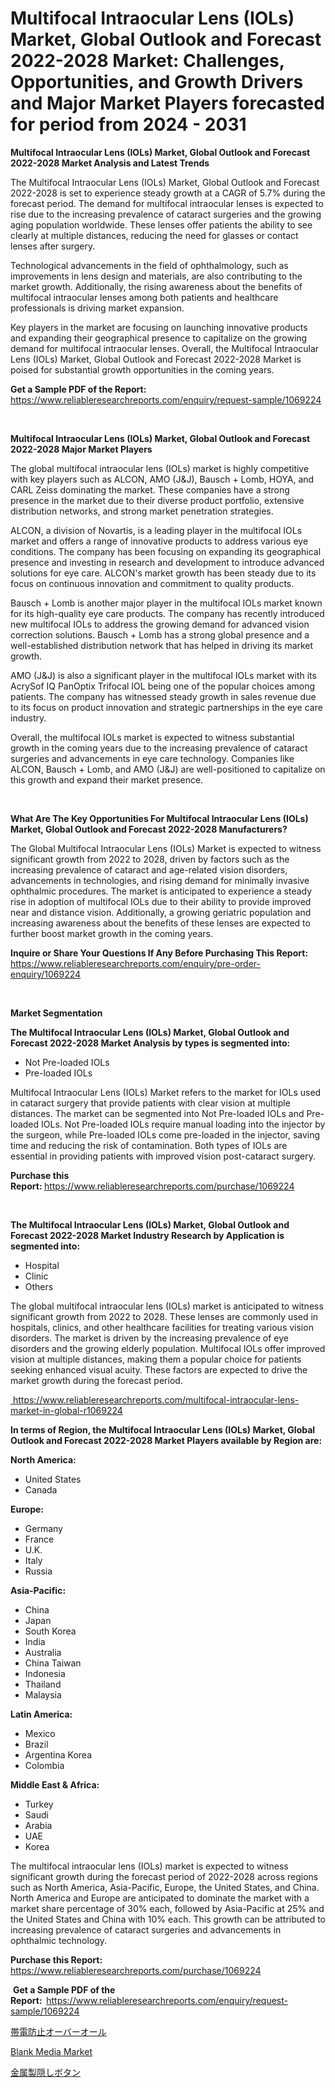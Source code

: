 <p><h1>Multifocal Intraocular Lens (IOLs) Market, Global Outlook and Forecast 2022-2028 Market: Challenges, Opportunities, and Growth Drivers and Major Market Players forecasted for period from 2024 - 2031</h1></p><p><strong>Multifocal Intraocular Lens (IOLs) Market, Global Outlook and Forecast 2022-2028 Market Analysis and Latest Trends</strong></p>
<p><p>The Multifocal Intraocular Lens (IOLs) Market, Global Outlook and Forecast 2022-2028 is set to experience steady growth at a CAGR of 5.7% during the forecast period. The demand for multifocal intraocular lenses is expected to rise due to the increasing prevalence of cataract surgeries and the growing aging population worldwide. These lenses offer patients the ability to see clearly at multiple distances, reducing the need for glasses or contact lenses after surgery.</p><p>Technological advancements in the field of ophthalmology, such as improvements in lens design and materials, are also contributing to the market growth. Additionally, the rising awareness about the benefits of multifocal intraocular lenses among both patients and healthcare professionals is driving market expansion.</p><p>Key players in the market are focusing on launching innovative products and expanding their geographical presence to capitalize on the growing demand for multifocal intraocular lenses. Overall, the Multifocal Intraocular Lens (IOLs) Market, Global Outlook and Forecast 2022-2028 Market is poised for substantial growth opportunities in the coming years.</p></p>
<p><strong>Get a Sample PDF of the Report:&nbsp;</strong> <a href="https://www.reliableresearchreports.com/enquiry/request-sample/1069224">https://www.reliableresearchreports.com/enquiry/request-sample/1069224</a></p>
<p>&nbsp;</p>
<p><strong>Multifocal Intraocular Lens (IOLs) Market, Global Outlook and Forecast 2022-2028 Major Market Players</strong></p>
<p><p>The global multifocal intraocular lens (IOLs) market is highly competitive with key players such as ALCON, AMO (J&J), Bausch + Lomb, HOYA, and CARL Zeiss dominating the market. These companies have a strong presence in the market due to their diverse product portfolio, extensive distribution networks, and strong market penetration strategies.</p><p>ALCON, a division of Novartis, is a leading player in the multifocal IOLs market and offers a range of innovative products to address various eye conditions. The company has been focusing on expanding its geographical presence and investing in research and development to introduce advanced solutions for eye care. ALCON's market growth has been steady due to its focus on continuous innovation and commitment to quality products.</p><p>Bausch + Lomb is another major player in the multifocal IOLs market known for its high-quality eye care products. The company has recently introduced new multifocal IOLs to address the growing demand for advanced vision correction solutions. Bausch + Lomb has a strong global presence and a well-established distribution network that has helped in driving its market growth.</p><p>AMO (J&J) is also a significant player in the multifocal IOLs market with its AcrySof IQ PanOptix Trifocal IOL being one of the popular choices among patients. The company has witnessed steady growth in sales revenue due to its focus on product innovation and strategic partnerships in the eye care industry.</p><p>Overall, the multifocal IOLs market is expected to witness substantial growth in the coming years due to the increasing prevalence of cataract surgeries and advancements in eye care technology. Companies like ALCON, Bausch + Lomb, and AMO (J&J) are well-positioned to capitalize on this growth and expand their market presence.</p></p>
<p>&nbsp;</p>
<p><strong>What Are The Key Opportunities For Multifocal Intraocular Lens (IOLs) Market, Global Outlook and Forecast 2022-2028 Manufacturers?</strong></p>
<p><p>The Global Multifocal Intraocular Lens (IOLs) Market is expected to witness significant growth from 2022 to 2028, driven by factors such as the increasing prevalence of cataract and age-related vision disorders, advancements in technologies, and rising demand for minimally invasive ophthalmic procedures. The market is anticipated to experience a steady rise in adoption of multifocal IOLs due to their ability to provide improved near and distance vision. Additionally, a growing geriatric population and increasing awareness about the benefits of these lenses are expected to further boost market growth in the coming years.</p></p>
<p><strong>Inquire or Share Your Questions If Any Before Purchasing This Report:</strong> <a href="https://www.reliableresearchreports.com/enquiry/pre-order-enquiry/1069224">https://www.reliableresearchreports.com/enquiry/pre-order-enquiry/1069224</a></p>
<p>&nbsp;</p>
<p><strong>Market Segmentation</strong></p>
<p><strong>The Multifocal Intraocular Lens (IOLs) Market, Global Outlook and Forecast 2022-2028 Market Analysis by types is segmented into:</strong></p>
<p><ul><li>Not Pre-loaded IOLs</li><li>Pre-loaded IOLs</li></ul></p>
<p><p>Multifocal Intraocular Lens (IOLs) Market refers to the market for IOLs used in cataract surgery that provide patients with clear vision at multiple distances. The market can be segmented into Not Pre-loaded IOLs and Pre-loaded IOLs. Not Pre-loaded IOLs require manual loading into the injector by the surgeon, while Pre-loaded IOLs come pre-loaded in the injector, saving time and reducing the risk of contamination. Both types of IOLs are essential in providing patients with improved vision post-cataract surgery.</p></p>
<p><strong>Purchase this Report:&nbsp;</strong><a href="https://www.reliableresearchreports.com/purchase/1069224">https://www.reliableresearchreports.com/purchase/1069224</a></p>
<p>&nbsp;</p>
<p><strong>The Multifocal Intraocular Lens (IOLs) Market, Global Outlook and Forecast 2022-2028 Market Industry Research by Application is segmented into:</strong></p>
<p><ul><li>Hospital</li><li>Clinic</li><li>Others</li></ul></p>
<p><p>The global multifocal intraocular lens (IOLs) market is anticipated to witness significant growth from 2022 to 2028. These lenses are commonly used in hospitals, clinics, and other healthcare facilities for treating various vision disorders. The market is driven by the increasing prevalence of eye disorders and the growing elderly population. Multifocal IOLs offer improved vision at multiple distances, making them a popular choice for patients seeking enhanced visual acuity. These factors are expected to drive the market growth during the forecast period.</p></p>
<p><a href="https://www.reliableresearchreports.com/multifocal-intraocular-lens-market-in-global-r1069224">&nbsp;https://www.reliableresearchreports.com/multifocal-intraocular-lens-market-in-global-r1069224</a></p>
<p><strong>In terms of Region, the Multifocal Intraocular Lens (IOLs) Market, Global Outlook and Forecast 2022-2028 Market Players available by Region are:</strong></p>
<p>
    <p> <strong> North America: </strong>
        <ul>
            <li>United States</li>
            <li>Canada</li>
        </ul>
        </p> 
    <p> <strong> Europe: </strong>
        <ul>
            <li>Germany</li>
            <li>France</li>
            <li>U.K.</li>
            <li>Italy</li>
            <li>Russia</li>
        </ul>
        </p> 
    <p> <strong> Asia-Pacific: </strong>
        <ul>
            <li>China</li>
            <li>Japan</li>
            <li>South Korea</li>
            <li>India</li>
            <li>Australia</li>
            <li>China Taiwan</li>
            <li>Indonesia</li>
            <li>Thailand</li>
            <li>Malaysia</li>
        </ul>
        </p> 
    <p> <strong> Latin America: </strong>
        <ul>
            <li>Mexico</li>
            <li>Brazil</li>
            <li>Argentina Korea</li>
            <li>Colombia</li>
        </ul>
        </p> 
    <p> <strong> Middle East & Africa: </strong>
        <ul>
            <li>Turkey</li>
            <li>Saudi</li>
            <li>Arabia</li>
            <li>UAE</li>
            <li>Korea</li>
        </ul>
    </p>
    </p>
<p><p>The multifocal intraocular lens (IOLs) market is expected to witness significant growth during the forecast period of 2022-2028 across regions such as North America, Asia-Pacific, Europe, the United States, and China. North America and Europe are anticipated to dominate the market with a market share percentage of 30% each, followed by Asia-Pacific at 25% and the United States and China with 10% each. This growth can be attributed to increasing prevalence of cataract surgeries and advancements in ophthalmic technology.</p></p>
<p><strong>Purchase this Report: </strong><a href="https://www.reliableresearchreports.com/purchase/1069224">https://www.reliableresearchreports.com/purchase/1069224</a></p>
<p>&nbsp;<strong>Get a Sample PDF of the Report:&nbsp;&nbsp;</strong><a href="https://www.reliableresearchreports.com/enquiry/request-sample/1069224">https://www.reliableresearchreports.com/enquiry/request-sample/1069224</a></p>
<p><strong></strong></p>
<p><p><a href="https://github.com/RudySimonis2023/Market-Research-Report-List-1/blob/main/734922185786.md">帯電防止オーバーオール</a></p><p><a href="https://view.publitas.com/reportprime-1/analyzing-blank-media-market-global-industry-perspective-and-forecast-2024-to-2031/">Blank Media Market</a></p><p><a href="https://github.com/NikitaBruen/Market-Research-Report-List-1/blob/main/322189585787.md">金属製隠しボタン</a></p></p>
